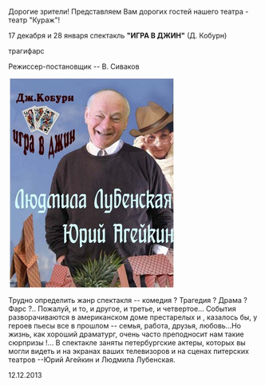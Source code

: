 Дорогие зрители! Представляем Вам дорогих гостей нашего театра - театр "Кураж"!


17 декабря и 28 января спектакль **"ИГРА В ДЖИН"** (Д. Кобурн)


трагифарс


Режиссер-постановщик -- В. Сиваков


![](image-01.jpg)


Трудно определить жанр спектакля -- комедия ? Трагедия ? Драма ? Фарс ?.. Пожалуй, и то, и другое, и третье, и четвертое... События разворачиваются в американском доме престарелых и , казалось бы, у героев пьесы все в прошлом -- семья, работа, друзья, любовь...Но жизнь, как хороший драматург, очень часто преподносит нам такие сюрпризы !... В спектакле заняты петербургские актеры, которых вы могли видеть и на экранах ваших телевизоров и на сценах питерских театров --Юрий Агейкин и Людмила Лубенская.


12.12.2013